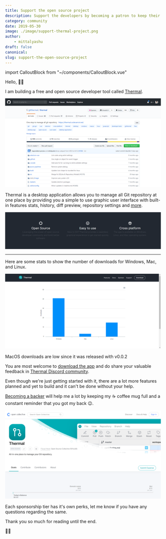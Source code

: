 ```yaml
---
title: Support the open source project
description: Support the developers by becoming a patron to keep their coffee ☕ mug full.
category: community
date: 2019-05-30
image: ./image/support-thermal-project.png
author:
	- mittalyashu
draft: false
canonical:
slug: support-the-open-source-project
---
```


import CalloutBlock from "~/components/CalloutBlock.vue"

Hello, 👋🏻

I am building a free and open source developer tool called [Thermal](/).

![Thermal GitHub repository](./image/thermal-github-repository.png)

Thermal is a desktop application allows you to manage all Git repository at one place by providing you a simple to use graphic user interface with built-in features stats, history, diff preview, repository settings and [more](https://thermal.codecarrot.net/features).

![Main features of Thermal application](./image/thermal-core-features.png)

---

Here are some stats to show the number of downloads for Windows, Mac, and Linux.

![Thermal app download stats of May 30, 2019](./image/download-stats.png)

<callout-block type="warning">
MacOS downloads are low since it was released with v0.0.2
</callout-block>

You are most welcome to [download the app](https://thermal.codecarrot.net/) and do share your valuable feedback in [Thermal Discord community](https://discord.gg/vEVccH7).

Even though we're just getting started with it, there are a lot more features planned and yet to build and it can't be done without your help.

[Becoming a backer](https://opencollective.com/gitthermal) will help me a lot by keeping my ☕ coffee mug full and a constant reminder that you got my back 😉.

![Open collective Thermal page](./image/opencollective-thermal-page.png)

Each sponsorship tier has it's own perks, let me know if you have any questions regarding the same.

Thank you so much for reading until the end.

🙏🏻
